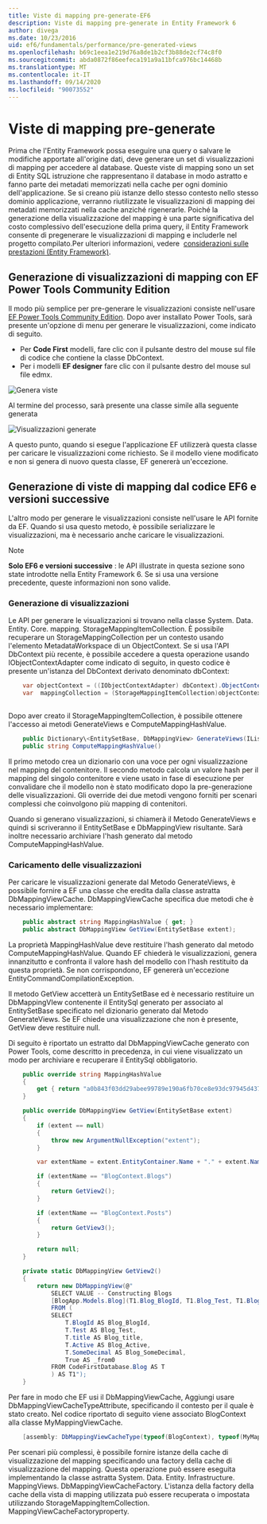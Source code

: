 ```yaml
---
title: Viste di mapping pre-generate-EF6
description: Viste di mapping pre-generate in Entity Framework 6
author: divega
ms.date: 10/23/2016
uid: ef6/fundamentals/performance/pre-generated-views
ms.openlocfilehash: b69c1eea1e219d76a8de1b2cf3b88de2cf74c8f0
ms.sourcegitcommit: abda0872f86eefeca191a9a11bfca976bc14468b
ms.translationtype: MT
ms.contentlocale: it-IT
ms.lasthandoff: 09/14/2020
ms.locfileid: "90073552"
---
```

# <a name="pre-generated-mapping-views"></a>Viste di mapping pre-generate
Prima che l'Entity Framework possa eseguire una query o salvare le modifiche apportate all'origine dati, deve generare un set di visualizzazioni di mapping per accedere al database. Queste viste di mapping sono un set di Entity SQL istruzione che rappresentano il database in modo astratto e fanno parte dei metadati memorizzati nella cache per ogni dominio dell'applicazione. Se si creano più istanze dello stesso contesto nello stesso dominio applicazione, verranno riutilizzate le visualizzazioni di mapping dei metadati memorizzati nella cache anziché rigenerarle. Poiché la generazione della visualizzazione del mapping è una parte significativa del costo complessivo dell'esecuzione della prima query, il Entity Framework consente di pregenerare le visualizzazioni di mapping e includerle nel progetto compilato.Per ulteriori informazioni, vedere  [considerazioni sulle prestazioni (Entity Framework)](xref:ef6/fundamentals/performance/perf-whitepaper).

## <a name="generating-mapping-views-with-the-ef-power-tools-community-edition"></a>Generazione di visualizzazioni di mapping con EF Power Tools Community Edition

Il modo più semplice per pre-generare le visualizzazioni consiste nell'usare [EF Power Tools Community Edition](https://marketplace.visualstudio.com/items?itemName=ErikEJ.EntityFramework6PowerToolsCommunityEdition). Dopo aver installato Power Tools, sarà presente un'opzione di menu per generare le visualizzazioni, come indicato di seguito.

-   Per **Code First** modelli, fare clic con il pulsante destro del mouse sul file di codice che contiene la classe DbContext.
-   Per i modelli **EF designer** fare clic con il pulsante destro del mouse sul file edmx.

![Genera viste](~/ef6/media/generateviews.png)

Al termine del processo, sarà presente una classe simile alla seguente generata

![Visualizzazioni generate](~/ef6/media/generatedviews.png)

A questo punto, quando si esegue l'applicazione EF utilizzerà questa classe per caricare le visualizzazioni come richiesto. Se il modello viene modificato e non si genera di nuovo questa classe, EF genererà un'eccezione.

## <a name="generating-mapping-views-from-code---ef6-onwards"></a>Generazione di viste di mapping dal codice EF6 e versioni successive

L'altro modo per generare le visualizzazioni consiste nell'usare le API fornite da EF. Quando si usa questo metodo, è possibile serializzare le visualizzazioni, ma è necessario anche caricare le visualizzazioni.

> [!NOTE]
> **Solo EF6 e versioni successive** : le API illustrate in questa sezione sono state introdotte nella Entity Framework 6. Se si usa una versione precedente, queste informazioni non sono valide.

### <a name="generating-views"></a>Generazione di visualizzazioni

Le API per generare le visualizzazioni si trovano nella classe System. Data. Entity. Core. mapping. StorageMappingItemCollection. È possibile recuperare un StorageMappingCollection per un contesto usando l'elemento MetadataWorkspace di un ObjectContext. Se si usa l'API DbContext più recente, è possibile accedere a questa operazione usando IObjectContextAdapter come indicato di seguito, in questo codice è presente un'istanza del DbContext derivato denominato dbContext:

``` csharp
    var objectContext = ((IObjectContextAdapter) dbContext).ObjectContext;
    var  mappingCollection = (StorageMappingItemCollection)objectContext.MetadataWorkspace
                                                                        .GetItemCollection(DataSpace.CSSpace);
```

Dopo aver creato il StorageMappingItemCollection, è possibile ottenere l'accesso ai metodi GenerateViews e ComputeMappingHashValue.

``` csharp
    public Dictionary\<EntitySetBase, DbMappingView> GenerateViews(IList<EdmSchemaError> errors)
    public string ComputeMappingHashValue()
```

Il primo metodo crea un dizionario con una voce per ogni visualizzazione nel mapping del contenitore. Il secondo metodo calcola un valore hash per il mapping del singolo contenitore e viene usato in fase di esecuzione per convalidare che il modello non è stato modificato dopo la pre-generazione delle visualizzazioni. Gli override dei due metodi vengono forniti per scenari complessi che coinvolgono più mapping di contenitori.

Quando si generano visualizzazioni, si chiamerà il Metodo GenerateViews e quindi si scriveranno il EntitySetBase e DbMappingView risultante. Sarà inoltre necessario archiviare l'hash generato dal metodo ComputeMappingHashValue.

### <a name="loading-views"></a>Caricamento delle visualizzazioni

Per caricare le visualizzazioni generate dal Metodo GenerateViews, è possibile fornire a EF una classe che eredita dalla classe astratta DbMappingViewCache. DbMappingViewCache specifica due metodi che è necessario implementare:

``` csharp
    public abstract string MappingHashValue { get; }
    public abstract DbMappingView GetView(EntitySetBase extent);
```

La proprietà MappingHashValue deve restituire l'hash generato dal metodo ComputeMappingHashValue. Quando EF chiederà le visualizzazioni, genera innanzitutto e confronta il valore hash del modello con l'hash restituito da questa proprietà. Se non corrispondono, EF genererà un'eccezione EntityCommandCompilationException.

Il metodo GetView accetterà un EntitySetBase ed è necessario restituire un DbMappingVIew contenente il EntitySql generato per associato al EntitySetBase specificato nel dizionario generato dal Metodo GenerateViews. Se EF chiede una visualizzazione che non è presente, GetView deve restituire null.

Di seguito è riportato un estratto dal DbMappingViewCache generato con Power Tools, come descritto in precedenza, in cui viene visualizzato un modo per archiviare e recuperare il EntitySql obbligatorio.

``` csharp
    public override string MappingHashValue
    {
        get { return "a0b843f03dd29abee99789e190a6fb70ce8e93dc97945d437d9a58fb8e2afd2e"; }
    }

    public override DbMappingView GetView(EntitySetBase extent)
    {
        if (extent == null)
        {
            throw new ArgumentNullException("extent");
        }

        var extentName = extent.EntityContainer.Name + "." + extent.Name;

        if (extentName == "BlogContext.Blogs")
        {
            return GetView2();
        }

        if (extentName == "BlogContext.Posts")
        {
            return GetView3();
        }

        return null;
    }

    private static DbMappingView GetView2()
    {
        return new DbMappingView(@"
            SELECT VALUE -- Constructing Blogs
            [BlogApp.Models.Blog](T1.Blog_BlogId, T1.Blog_Test, T1.Blog_title, T1.Blog_Active, T1.Blog_SomeDecimal)
            FROM (
            SELECT
                T.BlogId AS Blog_BlogId,
                T.Test AS Blog_Test,
                T.title AS Blog_title,
                T.Active AS Blog_Active,
                T.SomeDecimal AS Blog_SomeDecimal,
                True AS _from0
            FROM CodeFirstDatabase.Blog AS T
            ) AS T1");
    }
```

Per fare in modo che EF usi il DbMappingViewCache, Aggiungi usare DbMappingViewCacheTypeAttribute, specificando il contesto per il quale è stato creato. Nel codice riportato di seguito viene associato BlogContext alla classe MyMappingViewCache.

``` csharp
    [assembly: DbMappingViewCacheType(typeof(BlogContext), typeof(MyMappingViewCache))]
```

Per scenari più complessi, è possibile fornire istanze della cache di visualizzazione del mapping specificando una factory della cache di visualizzazione del mapping. Questa operazione può essere eseguita implementando la classe astratta System. Data. Entity. Infrastructure. MappingViews. DbMappingViewCacheFactory. L'istanza della factory della cache della vista di mapping utilizzata può essere recuperata o impostata utilizzando StorageMappingItemCollection. MappingViewCacheFactoryproperty.
